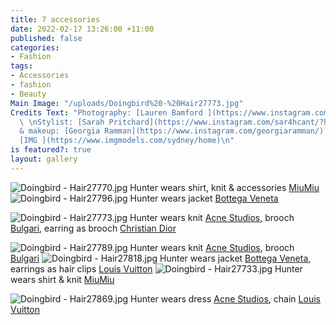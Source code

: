 ```yaml
---
title: 7 accessories
date: 2022-02-17 13:26:00 +11:00
published: false
categories:
- Fashion
tags:
- Accessories
- fashion
- Beauty
Main Image: "/uploads/Doingbird%20-%20Hair27773.jpg"
Credits Text: "Photography: [Lauren Bamford ](https://www.instagram.com/laurenbamford/)
  \ \nStylist: [Sarah Pritchard](https://www.instagram.com/sar4hcant/?hl=en)  \nHair
  & makeup: [Georgia Ramman](https://www.instagram.com/georgiaramman/) \nTalent: Hunter
  [IMG ](https://www.imgmodels.com/sydney/home)\n"
is featured?: true
layout: gallery
---
```



![Doingbird - Hair27770.jpg](/uploads/Doingbird%20-%20Hair27770.jpg)
Hunter wears shirt, knit & accessories [MiuMiu ](https://www.miumiu.com/au/en.html)
![Doingbird - Hair27796.jpg](/uploads/Doingbird%20-%20Hair27796.jpg)
Hunter wears jacket [Bottega Veneta](https://www.bottegaveneta.com/en-au)

![Doingbird - Hair27773.jpg](/uploads/Doingbird%20-%20Hair27773.jpg)
Hunter wears knit [Acne Studios](https://www.acnestudios.com/au/en/home), brooch [Bulgari](https://www.bulgari.com/en-au/), earring as brooch [Christian Dior](https://www.dior.com/en_au)



![Doingbird - Hair27789.jpg](/uploads/Doingbird%20-%20Hair27789.jpg)
Hunter wears knit [Acne Studios](https://www.acnestudios.com/au/en/home), brooch [Bulgari](https://www.bulgari.com/en-au/)
![Doingbird - Hair27818.jpg](/uploads/Doingbird%20-%20Hair27818.jpg)
Hunter wears jacket [Bottega Veneta](https://www.bottegaveneta.com/en-au), earrings as hair clips [Louis Vuitton](https://au.louisvuitton.com/eng-au/homepage)
![Doingbird - Hair27733.jpg](/uploads/Doingbird%20-%20Hair27733.jpg)
Hunter wears shirt & knit [MiuMiu ](https://www.miumiu.com/au/en.html)


![Doingbird - Hair27869.jpg](/uploads/Doingbird%20-%20Hair27869.jpg)
Hunter wears dress [Acne Studios](https://www.acnestudios.com/au/en/home), chain [Louis Vuitton](https://au.louisvuitton.com/eng-au/homepage)

